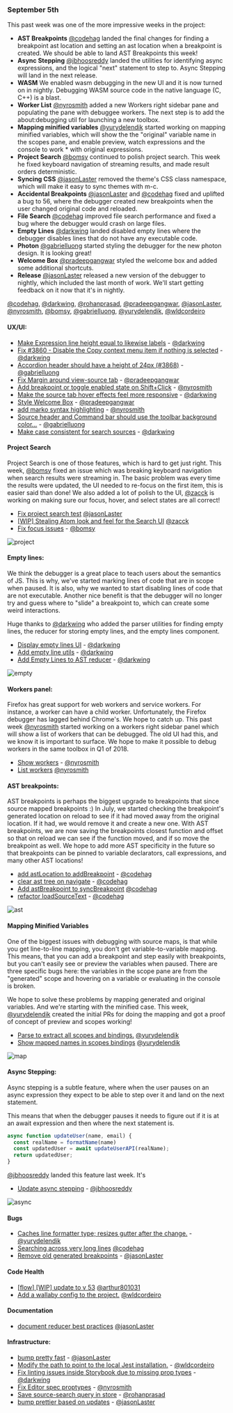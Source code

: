 ### September 5th

This past week was one of the more impressive weeks in the project:

* **AST Breakpoints** [@codehag] landed the final changes for finding a breakpoint ast location and setting an ast location when a breakpoint is created.  We should be able to land AST Breakpoints this week!
* **Async Stepping** [@jbhoosreddy] landed the utilities for identifying async expressions, and the logical "next" statement to step to. Async Stepping will land in the next release.
* **WASM** We enabled wasm debugging in the new UI and it is now turned on in nightly. Debugging WASM source code in the native language (C, C++) is a blast.
* **Worker List** [@nyrosmith] added a new Workers right sidebar pane and populating the pane with debuggee workers. The next step is to add the about:debugging util for launching a new toolbox.
* **Mapping minified variables** [@yurydelendik] started working on mapping minified variables, which will show the the "original" variable name in the scopes pane, and enable preview, watch expressions and the console to work * with original expressions.
* **Project Search** [@bomsy] continued to polish project search. This week he fixed keyboard navigation of streaming results, and made result orders deterministic.
* **Syncing CSS** [@jasonLaster] removed the theme's CSS class namespace, which will make it easy to sync themes with m-c.
* **Accidental Breakpoints** [@jasonLaster] and [@codehag] fixed and uplifted a bug to 56, where the debugger created new breakpoints when the user changed original code and reloaded.
* **File Search** [@codehag] improved file search performance and fixed a bug where the debugger would crash on large files.
* **Empty Lines** [@darkwing] landed disabled empty lines where the debugger disables lines that do not have any executable code.
* **Photon** [@gabrielluong] started styling the debugger for the new photon design. It is looking great!
* **Welcome Box** [@pradeepgangwar] styled the welcome box and added some additional shortcuts.
* **Release**  [@jasonLaster] released a new version of the debugger to nightly, which included the last month of work. We'll start getting feedback on it now that it's in nightly.

[@codehag], [@darkwing], [@rohanprasad], [@pradeepgangwar], [@jasonLaster], [@nyrosmith], [@bomsy], [@gabrielluong], [@yurydelendik], [@wldcordeiro]

#### UX/UI:

* [Make Expression line height equal to likewise labels][pr-10] - [@darkwing]
* [Fix #3860 - Disable the Copy context menu item if nothing is selected][pr-13] - [@darkwing]
* [Accordion header should have a height of 24px (#3868)][pr-14] - [@gabrielluong]
* [Fix Margin around view-source tab][pr-2a] - [@pradeepgangwar]
* [Add breakpoint or toggle enabled state on Shift+Click][pr-7a] - [@nyrosmith]
* [Make the source tab hover effects feel more responsive][pr-2] - [@darkwing]
* [Style Welcome Box][pr-4] - [@pradeepgangwar]
* [add marko syntax highlighting][pr-8] - [@nyrosmith]
* [Source header and Command bar should use the toolbar background color…][pr-12] - [@gabrielluong]
* [Make case consistent for search sources][pr-15] - [@darkwing]

#### Project Search

Project Search is one of those features, which is hard to get just right. This week, [@bomsy] fixed an issue which was breaking keyboard navigation when search results were streaming in. The basic problem was every time the results were updated, the UI needed to re-focus on the first item, this is easier said than done! We also added a lot of polish to the UI, [@zacck] is working on making sure our focus, hover, and select states are all correct!

* [Fix project search test](https://github.com/firefox-devtools/debugger.html/pull/3888) [@jasonLaster]
* [[WIP] Stealing Atom look and feel for the Search UI](https://github.com/firefox-devtools/debugger.html/pull/3823) [@zacck]
* [Fix focus issues][pr-11] - [@bomsy]

![project]

#### Empty lines:

We think the debugger is a great place to teach users about the semantics of JS. This is why, we've started marking lines of code that are in scope when paused. It is also, why we wanted to start disabling lines of code that are not executable. Another nice benefit is that the debugger will no longer try and guess where to "slide" a breakpoint to, which can create some weird interactions.

Huge thanks to [@darkwing] who added the parser utilities for finding empty lines, the reducer for storing empty lines, and the empty lines component.

* [Display empty lines UI][pr-11a] - [@darkwing]
* [Add empty line utils][pr-5a] - [@darkwing]
* [Add Empty Lines to AST reducer][pr-3a] - [@darkwing]


![empty]

#### Workers panel:

Firefox has great support for web workers and service workers. For instance, a worker can have a child worker. Unfortunately, the Firefox debugger has lagged behind Chrome's. We hope to catch up. This past week [@nyrosmith] started working on a workers right sidebar panel which will show a list of workers that can be debugged. The old UI had this, and we know it is important to surface. We hope to make it possible to debug workers in the same toolbox in Q1 of 2018.

* [Show workers][pr-7] - [@nyrosmith]
* [List workers](https://github.com/firefox-devtools/debugger.html/pull/3856) [@nyrosmith]

#### AST breakpoints:

AST breakpoints is perhaps the biggest upgrade to breakpoints that since source mapped breakpoints :) In July, we started checking the breakpoint's generated location on reload to see if it had moved away from the original location. If it had, we would remove it and create a new one. With AST breakpoints, we are now saving the breakpoints closest function and offset so that on reload we can see if the function moved, and if so move the breakpoint as well. We hope to add more AST specificity in the future so that breakpoints can be pinned to variable declarators, call expressions, and many other AST locations!

* [add astLocation to addBreakpoint][pr-1] - [@codehag]
* [clear ast tree on navigate][pr-5] - [@codehag]
* [Add astBreakpoint to syncBreakpoint](https://github.com/firefox-devtools/debugger.html/pull/3851) [@codehag]
* [refactor loadSourceText][pr-0] - [@codehag]

![ast]

#### Mapping Minified Variables

One of the biggest issues with debugging with source maps, is that while you get line-to-line mapping, you don't get variable-to-variable mapping. This means, that you can add a breakpoint and step easily with breakpoints, but you can't easily see or preview the variables when paused. There are three specific bugs here: the variables in the scope pane are from the "generated" scope and hovering on a variable or evaluating in the console is broken.

We hope to solve these problems by mapping generated and original variables. And we're starting with the minified case. This week, [@yurydelendik] created the initial PRs for doing the mapping and got a proof of concept of preview and scopes working!

* [Parse to extract all scopes and bindings.](https://github.com/firefox-devtools/debugger.html/pull/3852) [@yurydelendik]
* [Show mapped names in scopes bindings](https://github.com/firefox-devtools/debugger.html/pull/3817) [@yurydelendik]

![map]

#### Async Stepping:

Async stepping is a subtle feature, where when the user pauses on an async expression they expect to be able to step over it and land on the next statement.

This means that when the debugger pauses it needs to figure out if it is at an await expression and then where the next statement is.

```js
async function updateUser(name, email) {
  const realName = formatName(name)
  const updatedUser = await updateUserAPI(realName);
  return updatedUser;
}
```

[@jbhoosreddy] landed this feature last week. It's

* [Update async stepping][pr-9] - [@jbhoosreddy]

![async]

#### Bugs


* [Caches line formatter type; resizes gutter after the change.][pr-4a] - [@yurydelendik]
* [Searching across very long lines](https://github.com/firefox-devtools/debugger.html/pull/3885) [@codehag]
* [Remove old generated breakpoints][pr-1a] - [@jasonLaster]


#### Code Health

* [[flow] [WIP] update to v 53](https://github.com/firefox-devtools/debugger.html/pull/3710) [@arthur801031]
* [Add a wallaby config to the project.](https://github.com/firefox-devtools/debugger.html/pull/3613) [@wldcordeiro]

#### Documentation

* [document reducer best practices](https://github.com/firefox-devtools/debugger.html/pull/3874) [@jasonLaster]

#### Infrastructure:

* [bump pretty fast][pr-9a] - [@jasonLaster]
* [Modify the path to point to the local Jest installation.][pr-10a] - [@wldcordeiro]
* [Fix linting issues inside Storybook due to missing prop types][pr-6a] - [@darkwing]
* [Fix Editor spec proptypes][pr-8a] - [@nyrosmith]
* [Save source-search query in store][pr-3] - [@rohanprasad]
* [bump prettier based on updates][pr-6] - [@jasonLaster]


[map]:https://user-images.githubusercontent.com/254562/30071416-9cae4b00-9234-11e7-8cb9-6b13cc88ac48.png
[empty]:https://pbs.twimg.com/media/DIhLgM3XUAInt16.png:large
[ast]:https://user-images.githubusercontent.com/26968615/30036478-fa69727a-9170-11e7-880c-2ab85d8187d6.gif
[project]:https://user-images.githubusercontent.com/897731/29890029-79a3b068-8dc6-11e7-897e-dae8e5eeaf13.png
[async]:http://g.recordit.co/27QqcxkTTP.gif

[pr-0a]:https://github.com/firefox-devtools/debugger.html/pull/3812
[pr-1a]:https://github.com/firefox-devtools/debugger.html/pull/3790
[pr-2a]:https://github.com/firefox-devtools/debugger.html/pull/3810
[pr-3a]:https://github.com/firefox-devtools/debugger.html/pull/3818
[pr-4a]:https://github.com/firefox-devtools/debugger.html/pull/3764
[pr-5a]:https://github.com/firefox-devtools/debugger.html/pull/3811
[pr-6a]:https://github.com/firefox-devtools/debugger.html/pull/3825
[pr-7a]:https://github.com/firefox-devtools/debugger.html/pull/3808
[pr-8a]:https://github.com/firefox-devtools/debugger.html/pull/3839
[pr-9a]:https://github.com/firefox-devtools/debugger.html/pull/3836
[pr-10a]:https://github.com/firefox-devtools/debugger.html/pull/3843
[pr-11a]:https://github.com/firefox-devtools/debugger.html/pull/3821
[pr-0]:https://github.com/firefox-devtools/debugger.html/pull/3853
[pr-1]:https://github.com/firefox-devtools/debugger.html/pull/3848
[pr-2]:https://github.com/firefox-devtools/debugger.html/pull/3845
[pr-3]:https://github.com/firefox-devtools/debugger.html/pull/3809
[pr-4]:https://github.com/firefox-devtools/debugger.html/pull/3835
[pr-5]:https://github.com/firefox-devtools/debugger.html/pull/3849
[pr-6]:https://github.com/firefox-devtools/debugger.html/pull/3850
[pr-7]:https://github.com/firefox-devtools/debugger.html/pull/3806
[pr-8]:https://github.com/firefox-devtools/debugger.html/pull/3722
[pr-9]:https://github.com/firefox-devtools/debugger.html/pull/3840
[pr-10]:https://github.com/firefox-devtools/debugger.html/pull/3859
[pr-11]:https://github.com/firefox-devtools/debugger.html/pull/3841
[pr-12]:https://github.com/firefox-devtools/debugger.html/pull/3867
[pr-13]:https://github.com/firefox-devtools/debugger.html/pull/3861
[pr-14]:https://github.com/firefox-devtools/debugger.html/pull/3870
[pr-15]:https://github.com/firefox-devtools/debugger.html/pull/3857
[@codehag]:http://github.com/codehag
[@darkwing]:http://github.com/darkwing
[@rohanprasad]:http://github.com/rohanprasad
[@zacck]:http://github.com/zacck
[@pradeepgangwar]:http://github.com/pradeepgangwar
[@jasonLaster]:http://github.com/jasonLaster
[@nyrosmith]:http://github.com/nyrosmith
[@bomsy]:http://github.com/bomsy
[@gabrielluong]:http://github.com/gabrielluong
[@yurydelendik]:http://github.com/yurydelendik
[@wldcordeiro]:http://github.com/wldcordeiro
[@arthur801031]:http://github.com/wldcordeiro
[@jbhoosreddy]:http://github.com/jbhoosreddy
